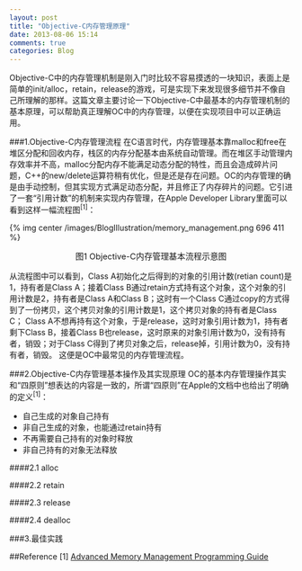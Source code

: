 ```yaml
---
layout: post
title: "Objective-C内存管理原理"
date: 2013-08-06 15:14
comments: true
categories: Blog
---
```


Objective-C中的内存管理机制是刚入门时比较不容易摸透的一块知识，表面上是简单的init/alloc，retain，release的游戏，可是实现下来发现很多细节并不像自己所理解的那样。这篇文章主要讨论一下Objective-C中最基本的内存管理机制的基本原理，可以帮助真正理解OC中的内存管理，以便在实现项目中可以正确运用。

###1.Objective-C内存管理流程
在C语言时代，内存管理基本靠malloc和free在堆区分配和回收内存，栈区的内存分配基本由系统自动管理。而在堆区手动管理内存效率并不高，malloc分配内存不能满足动态分配的特性，而且会造成碎片问题，C++的new/delete运算符稍有优化，但是还是存在问题。OC的内存管理的确是由手动控制，但其实现方式满足动态分配，并且修正了内存碎片的问题。它引进了一套“引用计数”的机制来实现内存管理，在Apple Developer Library里面可以看到这样一幅流程图<sup>[1]</sup>：
	
{% img center /images/BlogIllustration/memory_management.png 696 411 %}
<P ALIGN="CENTER" style="font-size: 11pt">
图1 Objective-C内存管理基本流程示意图
</P>

从流程图中可以看到，Class A初始化之后得到的对象的引用计数(retian count)是1，持有者是Class A；接着Class B通过retain方式持有这个对象，这个对象的引用计数是2，持有者是Class A和Class B；这时有一个Class C通过copy的方式得到了一份拷贝，这个拷贝对象的引用计数是1，这个拷贝对象的持有者是Class C；
Class A不想再持有这个对象，于是release，这时对象引用计数为1，持有者剩下Class B，接着Class B也release，这时原来的对象引用计数为0，没有持有者，销毁；对于Class C得到了拷贝对象之后，release掉，引用计数为0，没有持有者，销毁。
这便是OC中最常见的内存管理流程。
 
###2.Objective-C内存管理基本操作及其实现原理
OC的基本内存管理操作其实和“四原则”想表达的内容是一致的，所谓“四原则”在Apple的文档中也给出了明确的定义<sup>[1]</sup>：

- 自己生成的对象自己持有
- 非自己生成的对象，也能通过retain持有
- 不再需要自己持有的对象时释放
- 非自己持有的对象无法释放

####2.1 alloc

####2.2 retain

####2.3 release

####2.4 dealloc

###3.最佳实践

##Reference
[1] [Advanced Memory Management Programming Guide](https://developer.apple.com/library/ios/#documentation/Cocoa/Conceptual/MemoryMgmt/Articles/MemoryMgmt.html#//apple_ref/doc/uid/10000011-SW1)